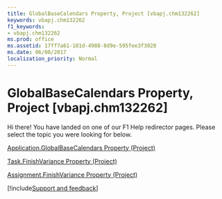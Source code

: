 ```yaml
---
title: GlobalBaseCalendars Property, Project [vbapj.chm132262]
keywords: vbapj.chm132262
f1_keywords:
- vbapj.chm132262
ms.prod: office
ms.assetid: 17ff7a61-101d-4988-8d9e-595fee3f3028
ms.date: 06/08/2017
localization_priority: Normal
---
```



# GlobalBaseCalendars Property, Project [vbapj.chm132262]

Hi there! You have landed on one of our F1 Help redirector pages. Please select the topic you were looking for below.

[Application.GlobalBaseCalendars Property (Project)](https://msdn.microsoft.com/library/98a498f9-e040-9b00-e84a-806a8a17a181%28Office.15%29.aspx)

[Task.FinishVariance Property (Project)](https://msdn.microsoft.com/library/152aa61c-2c79-539c-7193-b251ad85a5e2%28Office.15%29.aspx)

[Assignment.FinishVariance Property (Project)](https://msdn.microsoft.com/library/3ec68258-b79b-9c19-63e9-e018bb506dc4%28Office.15%29.aspx)

[!include[Support and feedback](~/includes/feedback-boilerplate.md)]